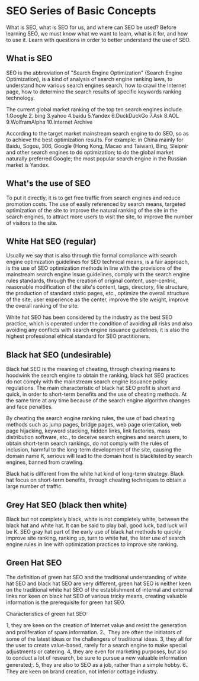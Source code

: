 <!--
 * @Date: 2021-12-27 14:41:11
 * @LastEditors: lzj
 * @LastEditTime: 2022-01-22 09:37:15
 * @FilePath: \qianduan.shop\front\data\blogs\7.md
-->
# SEO Series of Basic Concepts
What is SEO, what is SEO for us, and where can SEO be used? Before learning SEO, we must know what we want to learn, what is it for, and how to use it. Learn with questions in order to better understand the use of SEO.

## What is SEO
SEO is the abbreviation of "Search Engine Optimization" (Search Engine Optimization), is a kind of analysis of search engine ranking laws, to understand how various search engines search, how to crawl the Internet page, how to determine the search results of specific keywords ranking technology.

The current global market ranking of the top ten search engines include.
1.Google
2. bing
3.yahoo
4.baidu
5.Yandex
6.DuckDuckGo
7.Ask
8.AOL
9.WolframAlpha
10.Internet Archive

According to the target market mainstream search engine to do SEO, so as to achieve the best optimization results. For example: in China mainly for Baidu, Sogou, 306, Google (Hong Kong, Macao and Taiwan), Bing, Sleipnir and other search engines to do optimization; to do the global market naturally preferred Google; the most popular search engine in the Russian market is Yandex.


## What's the use of SEO
To put it directly, it is to get free traffic from search engines and reduce promotion costs. The use of easily referenced by search means, targeted optimization of the site to improve the natural ranking of the site in the search engines, to attract more users to visit the site, to improve the number of visitors to the site.

## White Hat SEO (regular)

Usually we say that is also through the formal compliance with search engine optimization guidelines for SEO technical means, is a fair approach, is the use of SEO optimization methods in line with the provisions of the mainstream search engine issue guidelines, comply with the search engine rules standards, through the creation of original content, user-centric, reasonable modification of the site's content, tags, directory, file structure, the production of standard static pages, etc., optimize the overall structure of the site, user experience as the center, improve the site weight, improve the overall ranking of the site.

White hat SEO has been considered by the industry as the best SEO practice, which is operated under the condition of avoiding all risks and also avoiding any conflicts with search engine issuance guidelines, it is also the highest professional ethical standard for SEO practitioners.

## Black hat SEO (undesirable)

Black hat SEO is the meaning of cheating, through cheating means to hoodwink the search engine to obtain the ranking, black hat SEO practices do not comply with the mainstream search engine issuance policy regulations. The main characteristic of black hat SEO profit is short and quick, in order to short-term benefits and the use of cheating methods. At the same time at any time because of the search engine algorithm changes and face penalties.

By cheating the search engine ranking rules, the use of bad cheating methods such as jump pages, bridge pages, web page orientation, web page hijacking, keyword stacking, hidden links, link factories, mass distribution software, etc., to deceive search engines and search users, to obtain short-term search rankings, do not comply with the rules of inclusion, harmful to the long-term development of the site, causing the domain name K, serious will lead to the domain host is blacklisted by search engines, banned from crawling.

Black hat is different from the white hat kind of long-term strategy. Black hat focus on short-term benefits, through cheating techniques to obtain a large number of traffic.

## Grey Hat SEO (black then white)

Black but not completely black, white is not completely white, between the black hat and white hat. It can be said to play ball, good luck, bad luck will be K. SEO gray hat part of the early use of black hat methods to quickly improve site ranking, ranking up, turn to white hat, the later use of search engine rules in line with optimization practices to improve site ranking.

## Green Hat SEO

The definition of green hat SEO and the traditional understanding of white hat SEO and black hat SEO are very different, green hat SEO is neither keen on the traditional white hat SEO of the establishment of internal and external links nor keen on black hat SEO of various tricky means, creating valuable information is the prerequisite for green hat SEO.

Characteristics of green hat SEO:

1, they are keen on the creation of Internet value and resist the generation and proliferation of spam information.
2、They are often the initiators of some of the latest ideas or the challengers of traditional ideas.
3, they all for the user to create value-based, rarely for a search engine to make special adjustments or catering.
4, they are even for marketing purposes, but also to conduct a lot of research, be sure to pursue a new valuable information generated;.
5, they are also to SEO as a job, rather than a simple hobby.
6、They are keen on brand creation, not inferior cottage industry.
